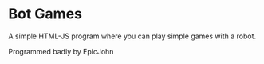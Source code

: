 # Bot Games
A simple HTML-JS program where you can play simple games with a robot.

Programmed badly by EpicJohn
